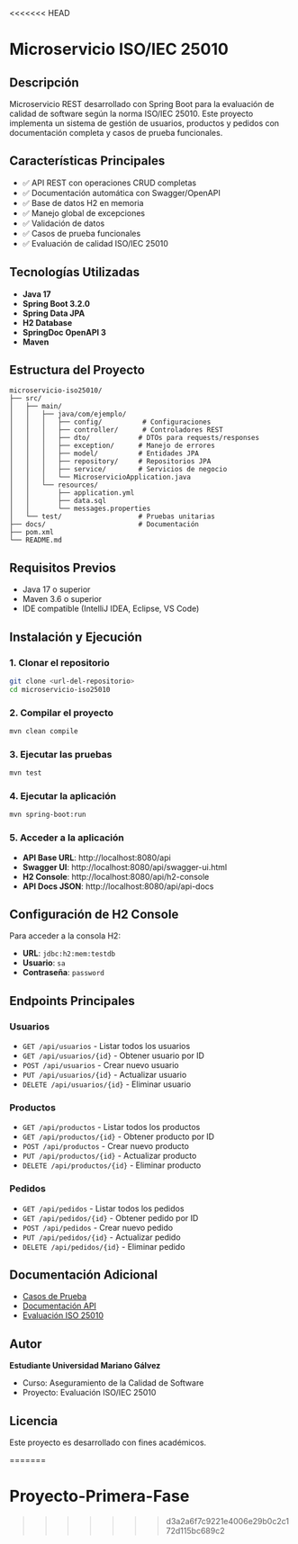 <<<<<<< HEAD
# Microservicio ISO/IEC 25010

## Descripción
Microservicio REST desarrollado con Spring Boot para la evaluación de calidad de software según la norma ISO/IEC 25010. Este proyecto implementa un sistema de gestión de usuarios, productos y pedidos con documentación completa y casos de prueba funcionales.

## Características Principales
- ✅ API REST con operaciones CRUD completas
- ✅ Documentación automática con Swagger/OpenAPI
- ✅ Base de datos H2 en memoria
- ✅ Manejo global de excepciones
- ✅ Validación de datos
- ✅ Casos de prueba funcionales
- ✅ Evaluación de calidad ISO/IEC 25010

## Tecnologías Utilizadas
- **Java 17**
- **Spring Boot 3.2.0**
- **Spring Data JPA**
- **H2 Database**
- **SpringDoc OpenAPI 3**
- **Maven**

## Estructura del Proyecto
```
microservicio-iso25010/
├── src/
│   ├── main/
│   │   ├── java/com/ejemplo/
│   │   │   ├── config/          # Configuraciones
│   │   │   ├── controller/      # Controladores REST
│   │   │   ├── dto/            # DTOs para requests/responses
│   │   │   ├── exception/      # Manejo de errores
│   │   │   ├── model/          # Entidades JPA
│   │   │   ├── repository/     # Repositorios JPA
│   │   │   ├── service/        # Servicios de negocio
│   │   │   └── MicroservicioApplication.java
│   │   └── resources/
│   │       ├── application.yml
│   │       ├── data.sql
│   │       └── messages.properties
│   └── test/                   # Pruebas unitarias
├── docs/                       # Documentación
├── pom.xml
└── README.md
```

## Requisitos Previos
- Java 17 o superior
- Maven 3.6 o superior
- IDE compatible (IntelliJ IDEA, Eclipse, VS Code)

## Instalación y Ejecución

### 1. Clonar el repositorio
```bash
git clone <url-del-repositorio>
cd microservicio-iso25010
```

### 2. Compilar el proyecto
```bash
mvn clean compile
```

### 3. Ejecutar las pruebas
```bash
mvn test
```

### 4. Ejecutar la aplicación
```bash
mvn spring-boot:run
```

### 5. Acceder a la aplicación
- **API Base URL**: http://localhost:8080/api
- **Swagger UI**: http://localhost:8080/api/swagger-ui.html
- **H2 Console**: http://localhost:8080/api/h2-console
- **API Docs JSON**: http://localhost:8080/api/api-docs

## Configuración de H2 Console
Para acceder a la consola H2:
- **URL**: `jdbc:h2:mem:testdb`
- **Usuario**: `sa`
- **Contraseña**: `password`

## Endpoints Principales

### Usuarios
- `GET /api/usuarios` - Listar todos los usuarios
- `GET /api/usuarios/{id}` - Obtener usuario por ID
- `POST /api/usuarios` - Crear nuevo usuario
- `PUT /api/usuarios/{id}` - Actualizar usuario
- `DELETE /api/usuarios/{id}` - Eliminar usuario

### Productos
- `GET /api/productos` - Listar todos los productos
- `GET /api/productos/{id}` - Obtener producto por ID
- `POST /api/productos` - Crear nuevo producto
- `PUT /api/productos/{id}` - Actualizar producto
- `DELETE /api/productos/{id}` - Eliminar producto

### Pedidos
- `GET /api/pedidos` - Listar todos los pedidos
- `GET /api/pedidos/{id}` - Obtener pedido por ID
- `POST /api/pedidos` - Crear nuevo pedido
- `PUT /api/pedidos/{id}` - Actualizar pedido
- `DELETE /api/pedidos/{id}` - Eliminar pedido

## Documentación Adicional
- [Casos de Prueba](docs/Casos_Prueba.pdf)
- [Documentación API](docs/API_Documentation.pdf)
- [Evaluación ISO 25010](docs/Evaluacion_ISO_25010.pdf)

## Autor
**Estudiante Universidad Mariano Gálvez**
- Curso: Aseguramiento de la Calidad de Software
- Proyecto: Evaluación ISO/IEC 25010

## Licencia
Este proyecto es desarrollado con fines académicos.

=======
# Proyecto-Primera-Fase
>>>>>>> d3a2a6f7c9221e4006e29b0c2c172d115bc689c2
